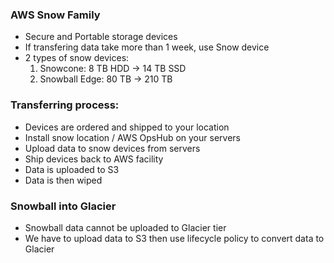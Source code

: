 ### AWS Snow Family
- Secure and Portable storage devices
- If transfering data take more than 1 week, use Snow device
- 2 types of snow devices:
    1. Snowcone: 8 TB HDD -> 14 TB SSD
    2. Snowball Edge: 80 TB -> 210 TB

### Transferring process:
- Devices are ordered and shipped to your location
- Install snow location / AWS OpsHub on your servers
- Upload data to snow devices from servers
- Ship devices back to AWS facility
- Data is uploaded to S3
- Data is then wiped

### Snowball into Glacier
- Snowball data cannot be uploaded to Glacier tier
- We have to upload data to S3 then use lifecycle policy to convert data to Glacier